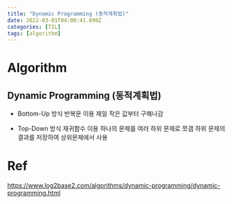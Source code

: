 ```yaml
---
title: "Dynamic Programming (동적계획법)"
date: 2022-03-01T04:00:41.690Z
categories: [TIL]
tags: [algorithm]
---
```

# Algorithm
## Dynamic Programming (동적계획법)

- Bottom-Up 방식
반복문 이용
제일 작은 값부터 구해나감

- Top-Down 방식
재귀함수 이용
하나의 문제를 여러 하위 문제로 쪼갬
하위 문제의 결과를 저장하여 상위문제에서 사용

# Ref
<https://www.log2base2.com/algorithms/dynamic-programming/dynamic-programming.html>